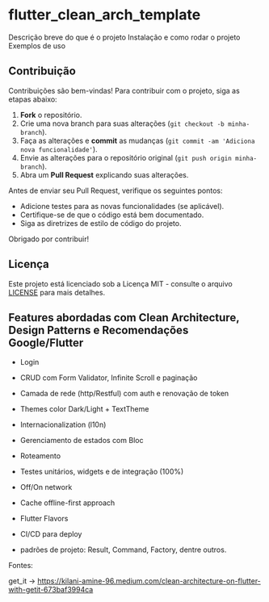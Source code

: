 # flutter_clean_arch_template

Descrição breve do que é o projeto
Instalação e como rodar o projeto
Exemplos de uso


## Contribuição

Contribuições são bem-vindas! Para contribuir com o projeto, siga as etapas abaixo:

1. **Fork** o repositório.
2. Crie uma nova branch para suas alterações (`git checkout -b minha-branch`).
3. Faça as alterações e **commit** as mudanças (`git commit -am 'Adiciona nova funcionalidade'`).
4. Envie as alterações para o repositório original (`git push origin minha-branch`).
5. Abra um **Pull Request** explicando suas alterações.

Antes de enviar seu Pull Request, verifique os seguintes pontos:
- Adicione testes para as novas funcionalidades (se aplicável).
- Certifique-se de que o código está bem documentado.
- Siga as diretrizes de estilo de código do projeto.

Obrigado por contribuir!

## Licença

Este projeto está licenciado sob a Licença MIT - consulte o arquivo [LICENSE](./LICENSE) para mais detalhes.

## Features abordadas com Clean Architecture, Design Patterns e Recomendações Google/Flutter

- Login
- CRUD com Form Validator, Infinite Scroll e paginação
- Camada de rede (http/Restful) com auth e renovação de token
- Themes color Dark/Light + TextTheme
- Internacionalization (l10n)
- Gerenciamento de estados com Bloc
- Roteamento
- Testes unitários, widgets e de integração (100%)
- Off/On network
- Cache offline-first approach
- Flutter Flavors
- CI/CD para deploy

- padrões de projeto: Result, Command, Factory, dentre outros.


Fontes:

get_it -> https://kilani-amine-96.medium.com/clean-architecture-on-flutter-with-getit-673baf3994ca